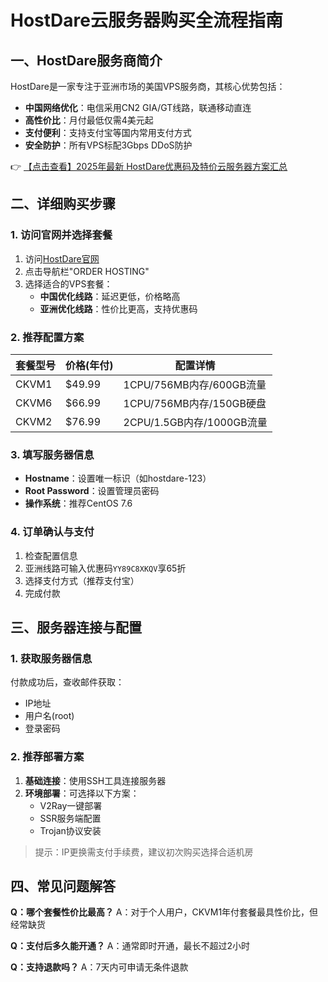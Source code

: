 # HostDare云服务器购买全流程指南

## 一、HostDare服务商简介

HostDare是一家专注于亚洲市场的美国VPS服务商，其核心优势包括：

- **中国网络优化**：电信采用CN2 GIA/GT线路，联通移动直连
- **高性价比**：月付最低仅需4美元起
- **支付便利**：支持支付宝等国内常用支付方式
- **安全防护**：所有VPS标配3Gbps DDoS防护

👉 [【点击查看】2025年最新 HostDare优惠码及特价云服务器方案汇总](https://bit.ly/hostdare)

## 二、详细购买步骤

### 1. 访问官网并选择套餐
1. 访问[HostDare官网](https://bit.ly/hostdare)
2. 点击导航栏"ORDER HOSTING"
3. 选择适合的VPS套餐：
   - **中国优化线路**：延迟更低，价格略高
   - **亚洲优化线路**：性价比更高，支持优惠码

### 2. 推荐配置方案
| 套餐型号 | 价格(年付) | 配置详情 |
|---------|-----------|---------|
| CKVM1   | $49.99    | 1CPU/756MB内存/600GB流量 |
| CKVM6   | $66.99    | 1CPU/756MB内存/150GB硬盘 |
| CKVM2   | $76.99    | 2CPU/1.5GB内存/1000GB流量 |

### 3. 填写服务器信息
- **Hostname**：设置唯一标识（如hostdare-123）
- **Root Password**：设置管理员密码
- **操作系统**：推荐CentOS 7.6

### 4. 订单确认与支付
1. 检查配置信息
2. 亚洲线路可输入优惠码`YY89C8XKQV`享65折
3. 选择支付方式（推荐支付宝）
4. 完成付款

## 三、服务器连接与配置

### 1. 获取服务器信息
付款成功后，查收邮件获取：
- IP地址
- 用户名(root)
- 登录密码

### 2. 推荐部署方案
1. **基础连接**：使用SSH工具连接服务器
2. **环境部署**：可选择以下方案：
   - V2Ray一键部署
   - SSR服务端配置
   - Trojan协议安装

> 提示：IP更换需支付手续费，建议初次购买选择合适机房

## 四、常见问题解答

**Q：哪个套餐性价比最高？**
A：对于个人用户，CKVM1年付套餐最具性价比，但经常缺货

**Q：支付后多久能开通？**
A：通常即时开通，最长不超过2小时

**Q：支持退款吗？**
A：7天内可申请无条件退款